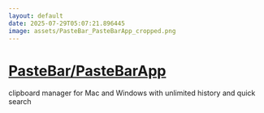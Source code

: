 ```yaml
---
layout: default
date: 2025-07-29T05:07:21.896445
image: assets/PasteBar_PasteBarApp_cropped.png
---
```


# [PasteBar/PasteBarApp](https://github.com/PasteBar/PasteBarApp)

clipboard manager for Mac and Windows with unlimited history and quick search
